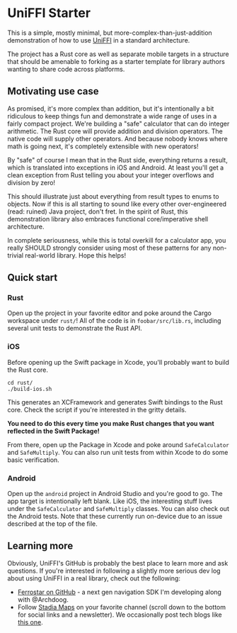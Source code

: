 # UniFFI Starter

This is a simple, mostly minimal, but more-complex-than-just-addition
demonstration of how to use [UniFFI](https://github.com/mozilla/uniffi-rs) in a standard architecture.

The project has a Rust core as well as separate mobile targets
in a structure that should be amenable to forking as a starter template
for library authors wanting to share code across platforms.

## Motivating use case

As promised, it's more complex than addition, but it's intentionally
a bit ridiculous to keep things fun and demonstrate a wide range of uses
in a fairly compact project.
We're building a "safe" calculator that can do integer arithmetic.
The Rust core will provide addition and division operators.
The native code will supply other operators.
And because nobody knows where math is going next,
it's completely extensible with new operators!

By "safe" of course I mean that in the Rust side, everything returns a result,
which is translated into exceptions in iOS and Android.
At least you'll get a clean exception from Rust telling you about your integer
overflows and division by zero!

This should illustrate just about everything from result types to enums to objects.
Now if this is all starting to sound like every other over-engineered (read: ruined) 
Java project, don't fret.
In the spirit of Rust, this demonstration library also embraces
functional core/imperative shell architecture.

In complete seriousness, while this is total overkill for a calculator app,
you really SHOULD strongly consider using most of these patterns
for any non-trivial real-world library.
Hope this helps!

## Quick start

### Rust

Open up the project in your favorite editor and poke around the Cargo workspace
under `rust/`!
All of the code is in `foobar/src/lib.rs`, including several unit tests
to demonstrate the Rust API.

### iOS

Before opening up the Swift package in Xcode, you'll probably want to build the Rust core.

```shell
cd rust/
./build-ios.sh
```

This generates an XCFramework and generates Swift bindings to the Rust core.
Check the script if you're interested in the gritty details.

**You need to do this every time you make Rust changes that you want reflected in the Swift Package!**

From there, open up the Package in Xcode and poke around `SafeCalculator`
and `SafeMultiply`.
You can also run unit tests from within Xcode to do some basic verification.

### Android

Open up the `android` project in Android Studio and you're good to go.
The app target is intentionally left blank.
Like iOS, the interesting stuff lives under the
`SafeCalculator` and `SafeMultiply` classes.
You can also check out the Android tests.
Note that these currently run on-device
due to an issue described at the top of the file.

## Learning more

Obviously, UniFFI's GitHub is probably the best place to learn more and ask questions.
If you're interested in following a slightly more serious dev log about using UniFFI
in a real library, check out the following:

* [Ferrostar on GitHub](https://github.com/stadiamaps/ferrostar) - a next gen navigation SDK I'm developing along with @Archdoog.
* Follow [Stadia Maps](https://stadiamaps.com/) on your favorite channel (scroll down to the bottom for social links and a newsletter). We occasionally post tech blogs like [this one](https://stadiamaps.com/news/ferrostar-building-a-cross-platform-navigation-sdk-in-rust-part-1/).
